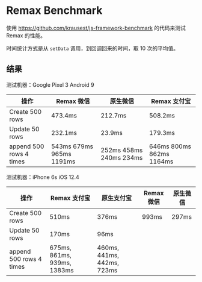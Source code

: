 # Remax Benchmark

使用 https://github.com/krausest/js-framework-benchmark 的代码来测试 Remax 的性能。

时间统计方式是从 `setData` 调用，到回调回来的时间，取 10 次的平均值。

## 结果

测试机器：Google Pixel 3 Android 9

| 操作                    | Remax 微信               | 原生微信                | Remax 支付宝             |
| ----------------------- | ------------------------ | ----------------------- | ------------------------ |
| Create 500 rows         | 473.4ms                  | 212.7ms                 | 508.2ms                  |
| Update 50 rows          | 232.1ms                  | 23.9ms                  | 179.3ms                  |
| append 500 rows 4 times | 543ms 679ms 965ms 1191ms | 252ms 458ms 240ms 234ms | 646ms 800ms 862ms 1164ms |

测试机器：iPhone 6s iOS 12.4

| 操作                    | Remax 支付宝                | 原生支付宝                 | Remax 微信 | 原生微信 |
| ----------------------- | --------------------------- | -------------------------- | ---------- | -------- |
| Create 500 rows         | 510ms                       | 376ms                      | 993ms      | 297ms    |
| Update 50 rows          | 170ms                       | 96ms                       |            |          |
| append 500 rows 4 times | 675ms, 861ms, 939ms, 1383ms | 460ms, 441ms, 442ms, 723ms |            |          |
